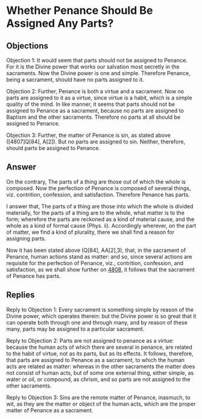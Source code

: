 # Whether Penance Should Be Assigned Any Parts?

## Objections

Objection 1: It would seem that parts should not be assigned to Penance. For it is the Divine power that works our salvation most secretly in the sacraments. Now the Divine power is one and simple. Therefore Penance, being a sacrament, should have no parts assigned to it.

Objection 2: Further, Penance is both a virtue and a sacrament. Now no parts are assigned to it as a virtue, since virtue is a habit, which is a simple quality of the mind. In like manner, it seems that parts should not be assigned to Penance as a sacrament, because no parts are assigned to Baptism and the other sacraments. Therefore no parts at all should be assigned to Penance.

Objection 3: Further, the matter of Penance is sin, as stated above ([4807]Q[84], A[2]). But no parts are assigned to sin. Neither, therefore, should parts be assigned to Penance.

## Answer

On the contrary, The parts of a thing are those out of which the whole is composed. Now the perfection of Penance is composed of several things, viz. contrition, confession, and satisfaction. Therefore Penance has parts.

I answer that, The parts of a thing are those into which the whole is divided materially, for the parts of a thing are to the whole, what matter is to the form; wherefore the parts are reckoned as a kind of material cause, and the whole as a kind of formal cause (Phys. ii). Accordingly wherever, on the part of matter, we find a kind of plurality, there we shall find a reason for assigning parts.

Now it has been stated above (Q[84], AA[2],3), that, in the sacrament of Penance, human actions stand as matter: and so, since several actions are requisite for the perfection of Penance, viz., contrition, confession, and satisfaction, as we shall show further on [4808](A[2]), it follows that the sacrament of Penance has parts.

## Replies

Reply to Objection 1: Every sacrament is something simple by reason of the Divine power, which operates therein: but the Divine power is so great that it can operate both through one and through many, and by reason of these many, parts may be assigned to a particular sacrament.

Reply to Objection 2: Parts are not assigned to penance as a virtue: because the human acts of which there are several in penance, are related to the habit of virtue, not as its parts, but as its effects. It follows, therefore, that parts are assigned to Penance as a sacrament, to which the human acts are related as matter: whereas in the other sacraments the matter does not consist of human acts, but of some one external thing, either simple, as water or oil, or compound, as chrism, and so parts are not assigned to the other sacraments.

Reply to Objection 3: Sins are the remote matter of Penance, inasmuch, to wit, as they are the matter or object of the human acts, which are the proper matter of Penance as a sacrament.